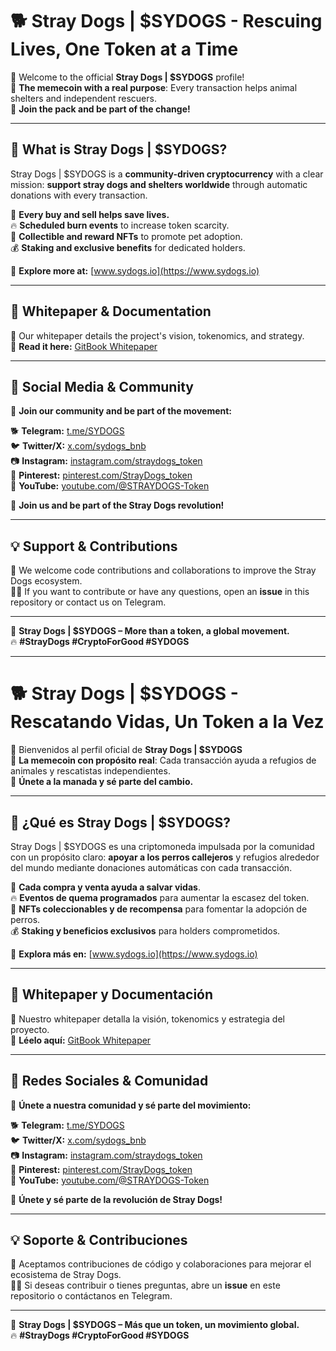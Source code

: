 # 🐕 Stray Dogs | $SYDOGS - Rescuing Lives, One Token at a Time

🚀 Welcome to the official **Stray Dogs | $SYDOGS** profile!  
💎 **The memecoin with a real purpose**: Every transaction helps animal shelters and independent rescuers.  
📢 **Join the pack and be part of the change!**  

---

## 🌟 **What is Stray Dogs | $SYDOGS?**
Stray Dogs | $SYDOGS is a **community-driven cryptocurrency** with a clear mission: **support stray dogs and shelters worldwide** through automatic donations with every transaction.  

🐶 **Every buy and sell helps save lives.**  
🔥 **Scheduled burn events** to increase token scarcity.  
🎁 **Collectible and reward NFTs** to promote pet adoption.  
💰 **Staking and exclusive benefits** for dedicated holders.  

📍 **Explore more at:** [www.sydogs.io](https://www.sydogs.io)  

---

## 📜 **Whitepaper & Documentation**
📖 Our whitepaper details the project's vision, tokenomics, and strategy.  
🔗 **Read it here:** [GitBook Whitepaper](https://github.com/StrayDogs/whitepaper)  

---

## 🚀 **Social Media & Community**
📢 **Join our community and be part of the movement:**  

🐕 **Telegram:** [t.me/SYDOGS](https://t.me/SYDOGS)  
🐦 **Twitter/X:** [x.com/sydogs_bnb](https://x.com/sydogs_bnb)  
📷 **Instagram:** [instagram.com/straydogs_token](https://www.instagram.com/straydogs_token)  
📌 **Pinterest:** [pinterest.com/StrayDogs_token](https://ar.pinterest.com/StrayDogs_token/)  
🎥 **YouTube:** [youtube.com/@STRAYDOGS-Token](https://www.youtube.com/@STRAYDOGS-Token)  

💙 **Join us and be part of the Stray Dogs revolution!**  

---

## 💡 **Support & Contributions**
🤝 We welcome code contributions and collaborations to improve the Stray Dogs ecosystem.  
🐕‍🦺 If you want to contribute or have any questions, open an **issue** in this repository or contact us on Telegram.  

---

🎯 **Stray Dogs | $SYDOGS – More than a token, a global movement.**  
🔥 **#StrayDogs #CryptoForGood #SYDOGS**  

________________________________________________________________________________________________________


# 🐕 Stray Dogs | $SYDOGS - Rescatando Vidas, Un Token a la Vez

🚀 Bienvenidos al perfil oficial de **Stray Dogs | $SYDOGS**  
💎 **La memecoin con propósito real**: Cada transacción ayuda a refugios de animales y rescatistas independientes.  
📢 **Únete a la manada y sé parte del cambio.**  

---

## 🌟 **¿Qué es Stray Dogs | $SYDOGS?**
Stray Dogs | $SYDOGS es una criptomoneda impulsada por la comunidad con un propósito claro: **apoyar a los perros callejeros** y refugios alrededor del mundo mediante donaciones automáticas con cada transacción.  

🐶 **Cada compra y venta ayuda a salvar vidas**.  
🔥 **Eventos de quema programados** para aumentar la escasez del token.  
🎁 **NFTs coleccionables y de recompensa** para fomentar la adopción de perros.  
💰 **Staking y beneficios exclusivos** para holders comprometidos.  

📍 **Explora más en:** [www.sydogs.io](https://www.sydogs.io)  

---

## 📜 **Whitepaper y Documentación**
📖 Nuestro whitepaper detalla la visión, tokenomics y estrategia del proyecto.  
🔗 **Léelo aquí:** [GitBook Whitepaper](https://github.com/StrayDogs/whitepaper)  

---

## 🚀 **Redes Sociales & Comunidad**
📢 **Únete a nuestra comunidad y sé parte del movimiento:**  

🐕 **Telegram:** [t.me/SYDOGS](https://t.me/SYDOGS)  
🐦 **Twitter/X:** [x.com/sydogs_bnb](https://x.com/sydogs_bnb)  
📷 **Instagram:** [instagram.com/straydogs_token](https://www.instagram.com/straydogs_token)  
📌 **Pinterest:** [pinterest.com/StrayDogs_token](https://ar.pinterest.com/StrayDogs_token/)  
🎥 **YouTube:** [youtube.com/@STRAYDOGS-Token](https://www.youtube.com/@STRAYDOGS-Token)  

💙 **Únete y sé parte de la revolución de Stray Dogs!**  

---

## 💡 **Soporte & Contribuciones**
🤝 Aceptamos contribuciones de código y colaboraciones para mejorar el ecosistema de Stray Dogs.  
🐕‍🦺 Si deseas contribuir o tienes preguntas, abre un **issue** en este repositorio o contáctanos en Telegram.  

---

🎯 **Stray Dogs | $SYDOGS – Más que un token, un movimiento global.**  
🔥 **#StrayDogs #CryptoForGood #SYDOGS**  
